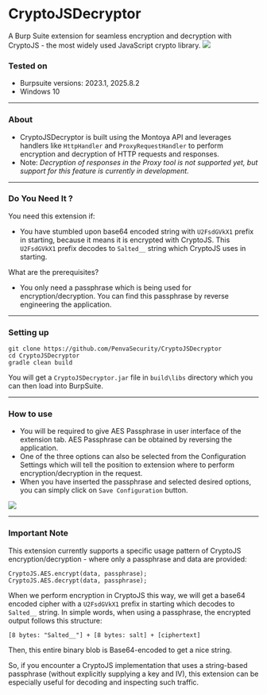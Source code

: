 # CryptoJSDecryptor
A Burp Suite extension for seamless encryption and decryption with CryptoJS - the most widely used JavaScript crypto library.
<img src="https://i.postimg.cc/ZnsW-8Z5s/1.png">

### Tested on
- Burpsuite versions: 2023.1, 2025.8.2
- Windows 10

---

### About
- CryptoJSDecryptor is built using the Montoya API and leverages handlers like `HttpHandler` and `ProxyRequestHandler` to perform encryption and decryption of HTTP requests and responses.
- Note: *Decryption of responses in the Proxy tool is not supported yet, but support for this feature is currently in development.*

---

### Do You Need It ?
You need this extension if:
- You have stumbled upon base64 encoded string with `U2FsdGVkX1` prefix in starting, because it means it is encrypted with CryptoJS. This `U2FsdGVkX1` prefix decodes to `Salted__` string which CryptoJS uses in starting.

What are the prerequisites?
- You only need a passphrase which is being used for encryption/decryption. You can find this passphrase by reverse engineering the application.
---

### Setting up
```
git clone https://github.com/PenvaSecurity/CryptoJSDecryptor
cd CryptoJSDecryptor
gradle clean build
```
You will get a `CryptoJSDecryptor.jar` file in `build\libs` directory which you can then load into BurpSuite.

---

### How to use
- You will be required to give AES Passphrase in user interface of the extension tab. AES Passphrase can be obtained by reversing the application.
- One of the three options can also be selected from the Configuration Settings which will tell the position to extension where to perform encryption/decryption in the request.
- When you have inserted the passphrase and selected desired options, you can simply click on `Save Configuration` button.
<img src="https://i.postimg.cc/3xYwkd1J/2.png">

---

### Important Note
This extension currently supports a specific usage pattern of CryptoJS encryption/decryption - where only a passphrase and data are provided:
```
CryptoJS.AES.encrypt(data, passphrase);
CryptoJS.AES.decrypt(data, passphrase);
```
When we perform encryption in CryptoJS this way, we will get a base64 encoded cipher with a `U2FsdGVkX1` prefix in starting which decodes to `Salted__` string.
In simple words, when using a passphrase, the encrypted output follows this structure:
```
[8 bytes: "Salted__"] + [8 bytes: salt] + [ciphertext]
```
Then, this entire binary blob is Base64-encoded to get a nice string.

So, if you encounter a CryptoJS implementation that uses a string-based passphrase (without explicitly supplying a key and IV), this extension can be especially useful for decoding and inspecting such traffic.
